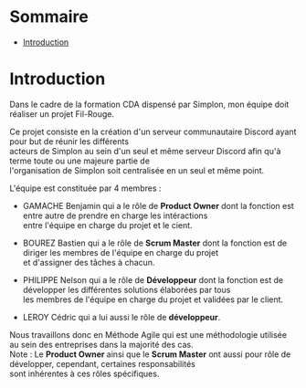 # Sommaire

- <a href="#introduction">Introduction</a>

# Introduction <a id="introduction"></a>

Dans le cadre de la formation CDA dispensé par Simplon, mon équipe doit réaliser un projet Fil-Rouge.<br>

Ce projet consiste en la création d'un serveur communautaire Discord ayant pour but de réunir les différents<br>
acteurs de Simplon au sein d'un seul et même serveur Discord afin qu'à terme toute ou une majeure partie de <br>
l'organisation de Simplon soit centralisée en un seul et même point.<br> 

L'équipe est constituée par 4 membres :

- GAMACHE Benjamin qui a le rôle de **Product Owner** dont la fonction est entre autre de prendre en charge les intéractions<br>
entre l'équipe en charge du projet et le cient.

- BOUREZ Bastien qui a le rôle de **Scrum Master** dont la fonction est de diriger les membres de l'équipe en charge du projet<br> 
et d'assigner des tâches à chacun.

- PHILIPPE Nelson qui a le rôle de **Développeur** dont la fonction est de développer les différentes solutions élaborées par tous<br>
les membres de l'équipe en charge du projet et validées par le client.<br>

- LEROY Cédric qui a lui aussi le rôle de **développeur**.<br>

Nous travaillons donc en Méthode Agile qui est une méthodologie utilisée au sein des entreprises dans la majorité des cas.<br>
Note : Le **Product Owner** ainsi que le **Scrum Master** ont aussi pour rôle de développer, cependant, certaines responsabilités<br>
sont inhérentes à ces rôles spécifiques.<br>